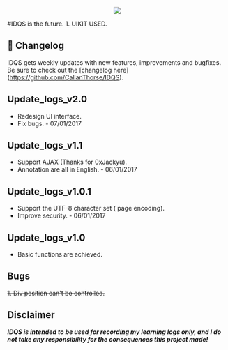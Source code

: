 <p align="center"><img src="http://blogpictures.oss-cn-shanghai.aliyuncs.com/github/logo.png" /></p>
#IDQS is the future.
1. UIKIT USED.

## :scroll: Changelog
IDQS gets weekly updates with new features, improvements and bugfixes.
Be sure to check out the [changelog here] (https://github.com/CallanThorse/IDQS).

## Update_logs_v2.0
* Redesign UI interface.
* Fix bugs. - 07/01/2017

## Update_logs_v1.1
*  Support AJAX (Thanks for 0xJackyu).
* Annotation are all in English. - 06/01/2017

## Update_logs_v1.0.1
* Support the UTF-8 character set ( page encoding).
*  Improve security. - 06/01/2017

## Update_logs_v1.0
*  Basic functions are achieved.

## Bugs
~~1. Div position can't be controlled.~~

## Disclaimer
***IDQS is intended to be used for recording my learning logs only, and I do not take any responsibility for the consequences this project made!***
